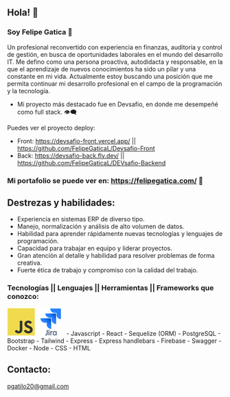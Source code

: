## Hola! :wave:

### Soy Felipe Gatica :vulcan_salute:

Un profesional reconvertido con experiencia en finanzas, auditoria y control de gestión, en busca de oportunidades laborales en el mundo del desarrollo IT. Me defino como una persona proactiva, autodidacta y responsable, en la que el aprendizaje de nuevos conocimientos ha sido un pilar y una constante en mi vida. Actualmente estoy buscando una posición que me permita continuar mi desarrollo profesional en el campo de la programación y la tecnología. 

- Mi proyecto más destacado fue en Devsafio, en donde me desempeñé como full stack. :eye_speech_bubble:

Puedes ver el proyecto deploy:

- Front: https://devsafio-front.vercel.app/ || https://github.com/FelipeGaticaL/Devsafio-Front
- Back: https://devsafio-back.fly.dev/      || https://github.com/FelipeGaticaL/DEVsafio-Backend

### Mi portafolio se puede ver en: https://felipegatica.com/ :robot:

## Destrezas y habilidades:

- Experiencia en sistemas ERP de diverso tipo.
- Manejo, normalización y análisis de alto volumen de datos.
- Habilidad para aprender rápidamente nuevas tecnologías y lenguajes de programación.
- Capacidad para trabajar en equipo y liderar proyectos.
- Gran atención al detalle y habilidad para resolver problemas de forma creativa.
- Fuerte ética de trabajo y compromiso con la calidad del trabajo.



### Tecnologías || Lenguajes || Herramientas || Frameworks que conozco:

<img src="https://github.com/devicons/devicon/blob/master/icons/javascript/javascript-original.svg" alt="javascript" width="65" height="65"/>
<img src="https://github.com/devicons/devicon/blob/master/icons/jira/jira-original-wordmark.svg" alt="javascript" width="65" height="65"/>
- Javascript
- React
- Sequelize (ORM)
- PostgreSQL
- Bootstrap
- Tailwind
- Express
- Express handlebars
- Firebase
- Swagger
- Docker
- Node
- CSS
- HTML

## Contacto:

pgatilo20@gmail.com